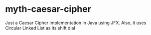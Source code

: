 # myth-caesar-cipher
Just a Caesar Cipher implementation in Java using JFX. Also, it uses Circular Linked List as its shift dial
